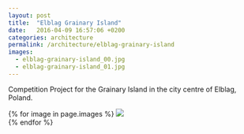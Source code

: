 ```yaml
---
layout: post
title:  "Elblag Grainary Island"
date:   2016-04-09 16:57:06 +0200
categories: architecture
permalink: /architecture/elblag-grainary-island
images:
  - elblag-grainary-island_00.jpg
  - elblag-grainary-island_01.jpg
---
```

Competition Project for the Grainary Island in the city centre of Elblag, Poland.
<br />

{% for image in page.images %}
  <img rel="nofollow" class="image-full" src="/assets/architecture/elblag-grainary-island/{{ image }}"/>
  <br />
{% endfor %}
